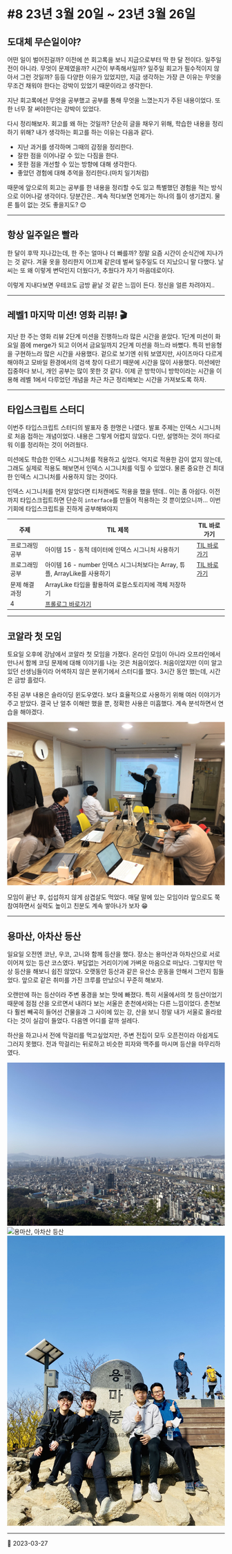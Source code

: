 # #8 23년 3월 20일 ~ 23년 3월 26일

## 도대체 무슨일이야?

어떤 일이 벌어진걸까? 이전에 쓴 회고록을 보니 지금으로부터 딱 한 달 전이다. 일주일 전이 아니라. 무엇이 문제였을까? 시간이 부족해서일까? 일주일 회고가 필수적이지 않아서 그런 것일까? 등등 다양한 이유가 있었지만, 지금 생각하는 가장 큰 이유는 무엇을 무조건 채워야 한다는 강박이 있었기 때문이라고 생각한다.

지난 회고록에선 무엇을 공부했고 공부를 통해 무엇을 느꼈는지가 주된 내용이었다. 또한 너무 잘 써야한다는 강박이 있었다.

다시 정리해보자. 회고를 왜 하는 것일까? 단순히 글을 채우기 위해, 학습한 내용을 정리하기 위해? 내가 생각하는 회고를 하는 이유는 다음과 같다.

- 지난 과거를 생각하며 그때의 감정을 정리한다.
- 잘한 점을 이어나갈 수 있는 다짐을 한다.
- 못한 점을 개선할 수 있는 방향에 대해 생각한다.
- 좋았던 경험에 대해 추억을 정리한다.(마치 일기처럼)

때문에 앞으로의 회고는 공부를 한 내용을 정리할 수도 있고 특별했던 경험을 적는 방식으로 이어나갈 생각이다. 당분간은.. 계속 적다보면 언제가는 하나의 틀이 생기겠지. 물론 틀이 없는 것도 좋을지도? 😊

---

## 항상 일주일은 빨라

한 달이 후딱 지나갔는데, 한 주는 얼마나 더 빠를까? 정말 요즘 시간이 순식간에 지나가는 것 같다. 겨울 옷을 정리한지 어끄제 같은데 벌써 일주일도 더 지났으니 말 다했다. 날씨는 또 왜 이렇게 변덕인지 더웠다가, 추웠다가 자기 마음데로이다.

이렇게 지내다보면 우테코도 금방 끝날 것 같은 느낌이 든다. 정신을 얼른 차려야지..

---

## 레벨1 마지막 미션! 영화 리뷰! 🎬

지난 한 주는 영화 리뷰 2단계 미션을 진행하느라 많은 시간을 쏟았다. 1단계 미션이 화요일 쯤에 merge가 되고 이어서 금요일까지 2단계 미션을 하느라 바뻤다. 특히 반응형을 구현하느라 많은 시간을 사용했다. 겉으로 보기엔 쉬워 보였지만, 사이즈마다 다르게 해야하고 모바일 환경에서의 검색 창이 다르기 때문에 시간을 많이 사용했다. 미션에만 집중하다 보니, 개인 공부는 많이 못한 것 같다. 이제 곧 방학이니 방학이라는 시간을 이용해 레벨 1에서 다루었던 개념을 차근 차근 정리해보는 시간을 가져보도록 하자.

---

## 타입스크립트 스터디

이번주 타입스크립트 스터디의 발표자 중 한명은 나였다. 발표 주제는 인덱스 시그니처로 처음 접하는 개념이었다. 내용은 그렇게 어렵지 않았다. 다만, 설명하는 것이 까다로워 이를 정리하는 것이 어려웠다.

미션에도 학습한 인덱스 시그니처를 적용하고 싶었다. 억지로 적용한 감이 없지 않는데, 그래도 실제로 적용도 해보면서 인덱스 시그니처를 익힐 수 있었다. 물론 중요한 건 최대한 인덱스 시그니처를 사용하지 않는 것이다.

인덱스 시그니처를 먼저 알았다면 티처캔에도 적용을 했을 텐데.. 이는 좀 아쉽다. 이전까지 타입스크립트하면 단순히 `interface`를 만들어 적용하는 것 뿐이었으니까... 이번 기회에 타입스크립트을 진하게 공부해봐야지

| 주제            | TIL 제목                                                                   | TIL 바로가기                                             |
| --------------- | -------------------------------------------------------------------------- | -------------------------------------------------------- |
| 프로그래밍 공부 | 아이템 15 - 동적 데이터에 인덱스 시그니처 사용하기                         | [TIL 바로가기](Typescript/EffectiveTypescript/Item15.md) |
| 프로그래밍 공부 | 아이템 16 - number 인덱스 시그니처보다는 Array, 튜플, ArrayLike를 사용하기 | [TIL 바로가기](Typescript/EffectiveTypescript/Item16.md) |
| 문제 해결 과정  | ArrayLike 타입을 활용하여 로컬스토리지에 객체 저장하기                     |
| 4               | [프롤로그 바로가기](https://prolog.techcourse.co.kr/studylogs/3042)        |

---

## 코알라 첫 모임

토요일 오후에 강남에서 코알라 첫 모임을 가졌다. 온라인 모임이 아니라 오프라인에서 만나서 함께 코딩 문제에 대해 이야기를 나눈 것은 처음이었다. 처음이었지만 이미 알고 있던 선생님들이라 어색하지 않은 분위기에서 스터디를 했다. 3시간 동안 했는데, 시간은 금방 흘렀다.

주된 공부 내용은 슬라이딩 윈도우였다. 보다 효율적으로 사용하기 위해 여러 이야기가 주고 받았다. 결국 난 얼추 이해만 했을 뿐, 정확한 사용은 미흡했다. 계속 분석하면서 연습을 해야겠다.

![코알라 모임](/image/Diary/Retrospective/coalla1.jpeg)

모임이 끝난 후, 섭섭하지 않게 삼겹살도 먹었다. 매달 말에 있는 모임이라 앞으로도 쭉 참여하면서 실력도 높이고 친분도 계속 쌓아나가 보자 😁

---

## 용마산, 아차산 등산

일요일 오전엔 코난, 우코, 고니와 함께 등산을 했다. 장소는 용마산과 아차산으로 서로 이어져 있는 등산 코스였다. 부담없는 거리이기에 가벼운 마음으로 떠났다. 그렇지만 막상 등산을 해보니 쉽진 않았다. 오랫동안 등산과 같은 유산소 운동을 안해서 그런지 힘들었다. 앞으로 같은 취미를 가진 크루를 만났으니 꾸준히 해보자.

오랜만에 하는 등산이라 주변 풍경을 보는 맛에 빠졌다. 특히 서울에서의 첫 등산이었기 때문에 점점 산을 오르면서 내려다 보는 서울은 춘천에서와는 다른 느낌이었다. 춘천보다 훨씬 빼곡히 들어선 건물을과 그 사이에 있는 강, 산을 보니 정말 내가 서울로 올라왔다는 것이 실감이 들었다. 다음엔 어디를 갈까 설레다.

하산을 하고나서 전에 막걸리를 먹고싶었지만, 주변 전집이 모두 오픈전이라 아쉽게도 그러지 못했다. 전과 막걸리는 뒤로하고 비슷한 피자와 맥주를 마시며 등산을 마무리하였다.

![용마산, 아차산 등산](/image/Diary/Retrospective/mountain1.jpeg)
![용마산, 아차산 등산](/image/Diary/Retrospective/mountain2.jpeg)
![용마산, 아차산 등산](/image/Diary/Retrospective/mountain3.jpeg)

---

📅 2023-03-27
